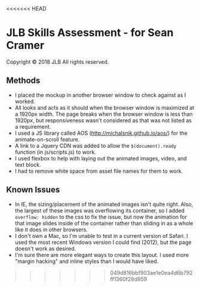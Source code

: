 <<<<<<< HEAD
# JLB Skills Assessment - for Sean Cramer
Copyright © 2018 JLB All rights reserved.

Methods
---------
  - I placed the mockup in another browser window to check against as I worked.
  - All looks and acts as it should when the browser window is maximized at a 1920px width.  The page breaks when the browser window is less than 1920px, but responsiveness wasn't considered as that was not listed as a requirement.
  - I used a JS library called AOS (http://michalsnik.github.io/aos/) for the animate-on-scroll feature.
  - A link to a Jquery CDN was added to allow the `$(document).ready` function (in js/scripts.js) to work.
  - I used flexbox to help with laying out the animated images, video, and text block.
  - I had to remove white space from asset file names for them to work.

Known Issues
---------
  - In IE, the sizing/placement of the animated images isn't quite right.  Also, the largest of these images was overflowing its container, so I added `overflow: hidden` to the css to fix the issue, but now the animation for that image slides inside of the container rather than sliding in as a whole like it does in other browsers.
  - I don't own a Mac, so I'm unable to test in a current version of Safari.  I used the most recent Windows version I could find (2012), but the page doesn't work as desired.
  - I'm sure there are more elegant ways to create this layout.  I used more "margin hacking" and inline styles than I would have liked.
>>>>>>> 049d816bbf903ae1e0ea4d6b792ff1360f28d959
